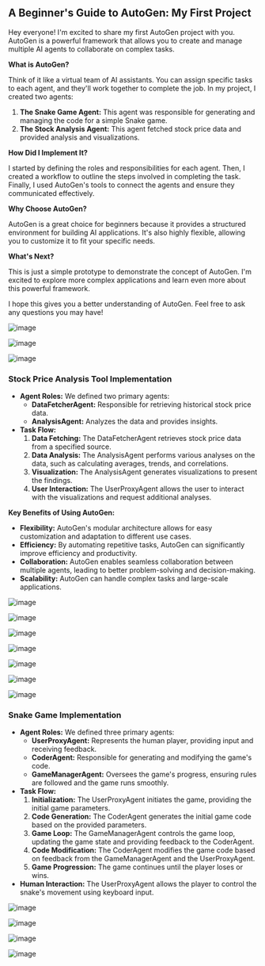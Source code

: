 ## A Beginner's Guide to AutoGen: My First Project

Hey everyone! I'm excited to share my first AutoGen project with you. AutoGen is a powerful framework that allows you to create and manage multiple AI agents to collaborate on complex tasks.

**What is AutoGen?**

Think of it like a virtual team of AI assistants. You can assign specific tasks to each agent, and they'll work together to complete the job. In my project, I created two agents:

1. **The Snake Game Agent:** This agent was responsible for generating and managing the code for a simple Snake game.
2. **The Stock Analysis Agent:** This agent fetched stock price data and provided analysis and visualizations.

**How Did I Implement It?**

I started by defining the roles and responsibilities for each agent. Then, I created a workflow to outline the steps involved in completing the task. Finally, I used AutoGen's tools to connect the agents and ensure they communicated effectively.

**Why Choose AutoGen?**

AutoGen is a great choice for beginners because it provides a structured environment for building AI applications. It's also highly flexible, allowing you to customize it to fit your specific needs.

**What's Next?**

This is just a simple prototype to demonstrate the concept of AutoGen. I'm excited to explore more complex applications and learn even more about this powerful framework.

I hope this gives you a better understanding of AutoGen. Feel free to ask any questions you may have!



![image](https://github.com/user-attachments/assets/b6b051f0-96e9-4d51-9a06-90cee89fee3f)


![image](https://github.com/user-attachments/assets/df89b28e-808e-4176-9dd6-781fc1a18d82)


![image](https://github.com/user-attachments/assets/096ad166-78d4-4eea-a21b-b18889f36228)


### Stock Price Analysis Tool Implementation

* **Agent Roles:** We defined two primary agents:
    * **DataFetcherAgent:** Responsible for retrieving historical stock price data.
    * **AnalysisAgent:** Analyzes the data and provides insights.
* **Task Flow:**
    1. **Data Fetching:** The DataFetcherAgent retrieves stock price data from a specified source.
    2. **Data Analysis:** The AnalysisAgent performs various analyses on the data, such as calculating averages, trends, and correlations.
    3. **Visualization:** The AnalysisAgent generates visualizations to present the findings.
    4. **User Interaction:** The UserProxyAgent allows the user to interact with the visualizations and request additional analyses.

**Key Benefits of Using AutoGen:**

* **Flexibility:** AutoGen's modular architecture allows for easy customization and adaptation to different use cases.
* **Efficiency:** By automating repetitive tasks, AutoGen can significantly improve efficiency and productivity.
* **Collaboration:** AutoGen enables seamless collaboration between multiple agents, leading to better problem-solving and decision-making.
* **Scalability:** AutoGen can handle complex tasks and large-scale applications.


![image](https://github.com/user-attachments/assets/78f5ec87-58fd-4ab5-8d16-f490e97dafab)


![image](https://github.com/user-attachments/assets/dbd4c52c-27be-4828-a58a-d4a3e4e41c15)


![image](https://github.com/user-attachments/assets/de9957f1-027f-40df-9e48-249a470aed4f)


![image](https://github.com/user-attachments/assets/4adb47f9-9e3d-4134-aea9-4d090b9105f1)


![image](https://github.com/user-attachments/assets/6a7199ab-9a81-49ea-adf3-7a1c98402b7b)


![image](https://github.com/user-attachments/assets/01975de1-bb18-4dda-9ba8-0e238a5b460b)


![image](https://github.com/user-attachments/assets/17d7275f-f027-486a-9f80-d32b28eaf864)




### Snake Game Implementation

* **Agent Roles:** We defined three primary agents:
    * **UserProxyAgent:** Represents the human player, providing input and receiving feedback.
    * **CoderAgent:** Responsible for generating and modifying the game's code.
    * **GameManagerAgent:** Oversees the game's progress, ensuring rules are followed and the game runs smoothly.
* **Task Flow:**
    1. **Initialization:** The UserProxyAgent initiates the game, providing the initial game parameters.
    2. **Code Generation:** The CoderAgent generates the initial game code based on the provided parameters.
    3. **Game Loop:** The GameManagerAgent controls the game loop, updating the game state and providing feedback to the CoderAgent.
    4. **Code Modification:** The CoderAgent modifies the game code based on feedback from the GameManagerAgent and the UserProxyAgent.
    5. **Game Progression:** The game continues until the player loses or wins.
* **Human Interaction:** The UserProxyAgent allows the player to control the snake's movement using keyboard input.


![image](https://github.com/user-attachments/assets/e4563984-7f8e-4e18-8dbf-ef7f42ccd4e7)


![image](https://github.com/user-attachments/assets/e8d1f15f-e791-4fd0-ad17-b3e15a40849b)


![image](https://github.com/user-attachments/assets/a705f9cb-5495-42d8-9436-822e48f9fc08)



![image](https://github.com/user-attachments/assets/9cc0eb6f-ebf9-4483-9915-2594d6e63528)
